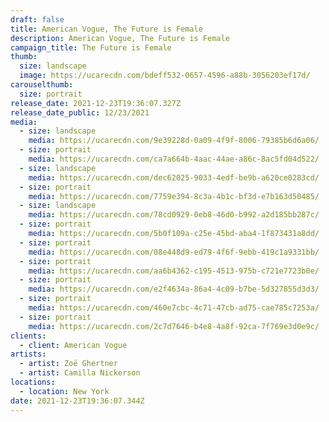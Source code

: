 ```yaml
---
draft: false
title: American Vogue, The Future is Female
description: American Vogue, The Future is Female
campaign_title: The Future is Female
thumb:
  size: landscape
  image: https://ucarecdn.com/bdeff532-0657-4596-a88b-3056203ef17d/
carouselthumb:
  size: portrait
release_date: 2021-12-23T19:36:07.327Z
release_date_public: 12/23/2021
media:
  - size: landscape
    media: https://ucarecdn.com/9e39228d-0a09-4f9f-8006-79385b6d6a06/
  - size: portrait
    media: https://ucarecdn.com/ca7a664b-4aac-44ae-a86c-8ac5fd04d522/
  - size: landscape
    media: https://ucarecdn.com/dec62025-9033-4edf-be9b-a620ce0283cd/
  - size: portrait
    media: https://ucarecdn.com/7759e394-8c3a-4b1c-bf3d-e7b163d50485/
  - size: landscape
    media: https://ucarecdn.com/78cd0929-0eb8-46d0-b992-a2d185bb287c/
  - size: portrait
    media: https://ucarecdn.com/5b0f109a-c25e-45bd-aba4-1f873431a8dd/
  - size: portrait
    media: https://ucarecdn.com/08e448d9-ed79-4f6f-9ebb-419c1a9331bb/
  - size: portrait
    media: https://ucarecdn.com/aa6b4362-c195-4513-975b-c721e7723b0e/
  - size: portrait
    media: https://ucarecdn.com/e2f4634a-86a4-4c09-b7be-5d327855d3d3/
  - size: portrait
    media: https://ucarecdn.com/460e7cbc-4c71-47cb-ad75-cae785c7253a/
  - size: portrait
    media: https://ucarecdn.com/2c7d7646-b4e8-4a8f-92ca-7f769e3d0e9c/
clients:
  - client: American Vogue
artists:
  - artist: Zoë Ghertner
  - artist: Camilla Nickerson
locations:
  - location: New York
date: 2021-12-23T19:36:07.344Z
---
```

